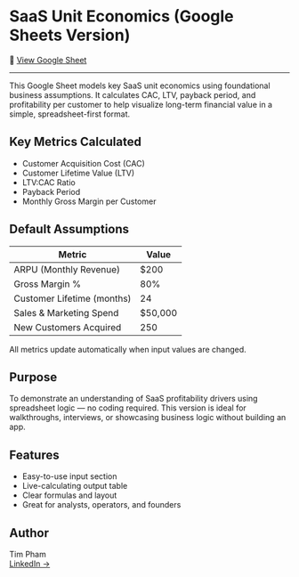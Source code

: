 # SaaS Unit Economics (Google Sheets Version)

📄 [View Google Sheet](https://docs.google.com/spreadsheets/d/1r_x-_Sj-cwdSsAG98JIGIrbPzwodwxr5NlQZS7hCvsI/edit?gid=0)

---

This Google Sheet models key SaaS unit economics using foundational business assumptions. It calculates CAC, LTV, payback period, and profitability per customer to help visualize long-term financial value in a simple, spreadsheet-first format.

## Key Metrics Calculated

- Customer Acquisition Cost (CAC)
- Customer Lifetime Value (LTV)
- LTV:CAC Ratio
- Payback Period
- Monthly Gross Margin per Customer

## Default Assumptions

| Metric                     | Value     |
|----------------------------|-----------|
| ARPU (Monthly Revenue)     | $200      |
| Gross Margin %             | 80%       |
| Customer Lifetime (months) | 24        |
| Sales & Marketing Spend    | $50,000   |
| New Customers Acquired     | 250       |

All metrics update automatically when input values are changed.

## Purpose

To demonstrate an understanding of SaaS profitability drivers using spreadsheet logic — no coding required. This version is ideal for walkthroughs, interviews, or showcasing business logic without building an app.

## Features

- Easy-to-use input section
- Live-calculating output table
- Clear formulas and layout
- Great for analysts, operators, and founders

## Author

Tim Pham  
[LinkedIn →](https://www.linkedin.com/in/timphamtx)
